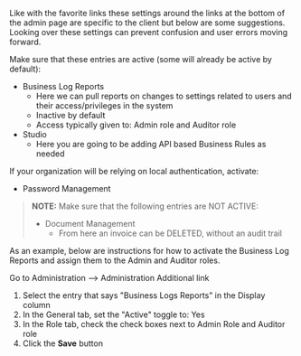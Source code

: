 Like with the favorite links these settings around the links at the bottom of the admin page are specific to the client but below are some suggestions. Looking over these settings can prevent confusion and user errors moving forward.

Make sure that these entries are active (some will already be active by default):
* Business Log Reports
    * Here we can pull reports on changes to settings related to users and their access/privileges in the system
    * Inactive by default
    * Access typically given to: Admin role and Auditor role
* Studio
    * Here you are going to be adding API based Business Rules as needed

If your organization will be relying on local authentication, activate:
* Password Management

> **NOTE:** Make sure that the following entries are NOT ACTIVE:
>* Document Management
>   * From here an invoice can be DELETED, without an audit trail

As an example, below are instructions for how to activate the Business Log Reports and assign them to the Admin and Auditor roles.

Go to Administration --> Administration Additional link

1.	Select the entry that says "Business Logs Reports" in the Display column
2.	In the General tab, set the "Active" toggle to: Yes
3.	In the Role tab, check the check boxes next to Admin Role and Auditor role
4.	Click the **Save** button
